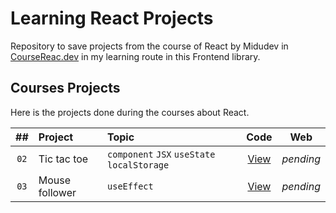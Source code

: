 # Learning React Projects

Repository to save projects from the course of React by Midudev in [CourseReac.dev](https://cursoreact.dev) in my learning route in this Frontend library.

## Courses Projects

Here is the projects done during the courses about React.

|  ##  | Project        | Topic                                       |                    Code                     |    Web    |
| :--: | :------------- | :------------------------------------------ | :-----------------------------------------: | :-------: |
| `02` | Tic tac toe    | `component` `JSX` `useState` `localStorage` |  [View](courses-projects/02-tic-tac-toe/)   | _pending_ |
| `03` | Mouse follower | `useEffect`                                 | [View](courses-projects/03-mouse-follower/) | _pending_ |
